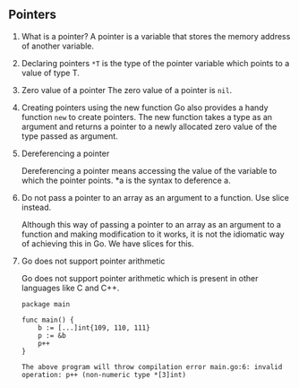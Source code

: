 ## Pointers

1. What is a pointer?
    A pointer is a variable that stores the memory address of another variable.

2. Declaring pointers
    ```*T``` is the type of the pointer variable which points to a value of type T.

3. Zero value of a pointer
    The zero value of a pointer is ```nil```.

4. Creating pointers using the new function
    Go also provides a handy function ```new``` to create pointers. The new function takes a type as an argument and returns a pointer to a newly allocated zero value of the type passed as argument.

5. Dereferencing a pointer

    Dereferencing a pointer means accessing the value of the variable to which the pointer points. *a is the syntax to deference a.

6. Do not pass a pointer to an array as an argument to a function. Use slice instead.

    Although this way of passing a pointer to an array as an argument to a function and making modification to it works, it is not the idiomatic way of achieving this in Go. We have slices for this.

7. Go does not support pointer arithmetic

    Go does not support pointer arithmetic which is present in other languages like C and C++.

    ```
    package main

    func main() {
        b := [...]int{109, 110, 111}
        p := &b
        p++
    }

    The above program will throw compilation error main.go:6: invalid operation: p++ (non-numeric type *[3]int)


```

